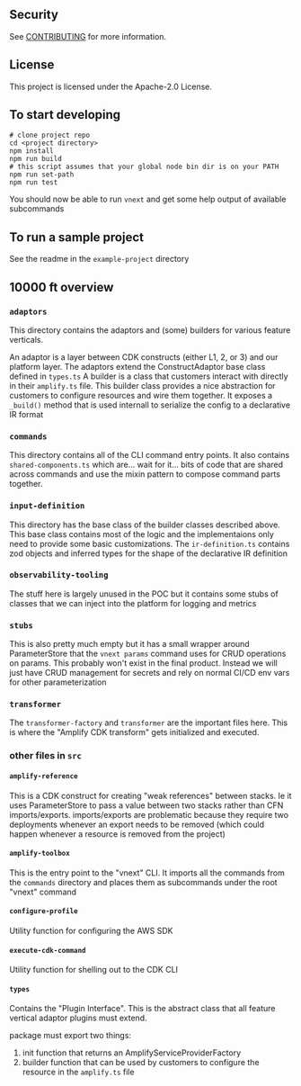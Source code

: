 ## Security

See [CONTRIBUTING](CONTRIBUTING.md#security-issue-notifications) for more information.

## License

This project is licensed under the Apache-2.0 License.

## To start developing

```
# clone project repo
cd <project directory>
npm install
npm run build
# this script assumes that your global node bin dir is on your PATH
npm run set-path
npm run test
```

You should now be able to run `vnext` and get some help output of available subcommands

## To run a sample project

See the readme in the `example-project` directory

## 10000 ft overview

### `adaptors`

This directory contains the adaptors and (some) builders for various feature verticals.

An adaptor is a layer between CDK constructs (either L1, 2, or 3) and our platform layer. The adaptors extend the ConstructAdaptor base class defined in `types.ts`
A builder is a class that customers interact with directly in their `amplify.ts` file. This builder class provides a nice abstraction for customers to configure resources and wire them together. It exposes a `_build()` method that is used internall to serialize the config to a declarative IR format

### `commands`

This directory contains all of the CLI command entry points. It also contains `shared-components.ts` which are... wait for it... bits of code that are shared across commands and use the mixin pattern to compose command parts together.

### `input-definition`

This directory has the base class of the builder classes described above. This base class contains most of the logic and the implementaions only need to provide some basic customizations. The `ir-definition.ts` contains zod objects and inferred types for the shape of the declarative IR definition

### `observability-tooling`

The stuff here is largely unused in the POC but it contains some stubs of classes that we can inject into the platform for logging and metrics

### `stubs`

This is also pretty much empty but it has a small wrapper around ParameterStore that the `vnext params` command uses for CRUD operations on params. This probably won't exist in the final product. Instead we will just have CRUD management for secrets and rely on normal CI/CD env vars for other parameterization

### `transformer`

The `transformer-factory` and `transformer` are the important files here. This is where the "Amplify CDK transform" gets initialized and executed.

### other files in `src`

#### `amplify-reference`

This is a CDK construct for creating "weak references" between stacks. Ie it uses ParameterStore to pass a value between two stacks rather than CFN imports/exports. imports/exports are problematic because they require two deployments whenever an export needs to be removed (which could happen whenever a resource is removed from the project)

#### `amplify-toolbox`

This is the entry point to the "vnext" CLI. It imports all the commands from the `commands` directory and places them as subcommands under the root "vnext" command

#### `configure-profile`

Utility function for configuring the AWS SDK

#### `execute-cdk-command`

Utility function for shelling out to the CDK CLI

#### `types`

Contains the "Plugin Interface". This is the abstract class that all feature vertical adaptor plugins must extend.

package must export two things:

1. init function that returns an AmplifyServiceProviderFactory
2. builder function that can be used by customers to configure the resource in the `amplify.ts` file
